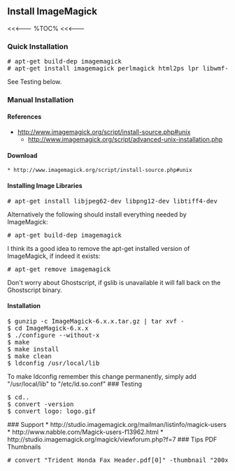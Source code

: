 ## Install ImageMagick

<<<---
%TOC%
<<<---

### Quick Installation

<pre>
# apt-get build-dep imagemagick
# apt-get install imagemagick perlmagick html2ps lpr libwmf-bin
</pre>

See Testing below.

### Manual Installation

#### References

   * http://www.imagemagick.org/script/install-source.php#unix
      * http://www.imagemagick.org/script/advanced-unix-installation.php

#### Download

    * http://www.imagemagick.org/script/install-source.php#unix

#### Installing Image Libraries

<pre>
# apt-get install libjpeg62-dev libpng12-dev libtiff4-dev
</pre>

Alternatively the following should install everything needed by ImageMagick:

<pre>
# apt-get build-dep imagemagick
</pre>

I think its a good idea to remove the apt-get installed version of ImageMagick, if indeed it exists:

<pre>
# apt-get remove imagemagick
</pre>

Don't worry about Ghostscript, if gslib is unavailable it will fall back on the Ghostscript binary.

#### Installation

<pre>
$ gunzip -c ImageMagick-6.x.x.tar.gz | tar xvf -
$ cd ImageMagick-6.x.x
$ ./configure --without-x
$ make
$ make install
$ make clean
$ ldconfig /usr/local/lib
</pre>

<?> To make ldconfig remember this change permanently, simply add "/usr/local/lib" to "/etc/ld.so.conf"


### Testing

<pre>
$ cd..
$ convert -version
$ convert logo: logo.gif
</pre>

### Support

   * http://studio.imagemagick.org/mailman/listinfo/magick-users
      * http://www.nabble.com/Magick-users-f13962.html
   * http://studio.imagemagick.org/magick/viewforum.php?f=7

### Tips

PDF Thumbnails

<pre>
# convert "Trident Honda Fax Header.pdf[0]" -thumbnail "200x200" test.gif
</pre>
